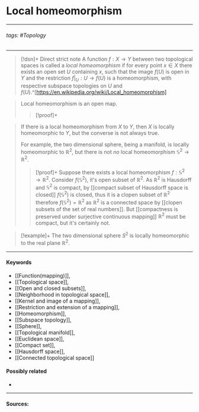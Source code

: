 # Local homeomorphism
***
###### tags: #Topology 
***
>[!dsn]+ Direct strict note
>A function $f:X\to Y$ between two topological spaces is called a *local homeomorphism* if for every point $x\in X$ there exists an open set $U$ containing $x$, such that the image $f(U)$ is open in $Y$ and the restriction $f|_{U}:U\to f(U)$ is a homeomorphism, with respective subspace topologies on $U$ and $f(U)$.^[https://en.wikipedia.org/wiki/Local_homeomorphism]

>Local homeomorphism is an open map.
>>[!proof]+
>>

>If there is a local homeomorphism from $X$ to $Y$, then $X$ is locally homeomorphic to $Y$, but the converse is not always true. 
>
>For example, the two dimensional sphere, being a manifold, is locally homeomorphic to $\mathbb{R}^{2}$, but there is not *no* local homeomorphism $\mathbb{S}^{2}\to\mathbb{R}^{2}$.
>>[!proof]+
>>Suppose there exists a local homeomorphism $f:\mathbb{S}^{2}\to\mathbb{R}^{2}$. Consider $f(\mathbb{S}^{2})$, it's open subset of $\mathbb{R}^{2}$. As $\mathbb{R}^{2}$ is Hausdorff and $\mathbb{S}^{2}$ is compact, by [[compact subset of Hausdorff space is closed]] $f(\mathbb{S}^{2})$ is closed, thus it is a clopen subset of $\mathbb{R}^{2}$ therefore $f(\mathbb{S}^{2})=\mathbb{R}^{2}$ as $\mathbb{R}^{2}$ is a connected space by [[clopen subsets of the set of real numbers]].
>>But [[compactness is preserved under surjective continuous mapping]] $\mathbb{R}^{2}$ must be compact, but it's certainly not.

>[!example]+ 
>The two dimensional sphere $S^{2}$ is locally homeomorphic to the real plane $\mathbb{R}^{2}$.
***
#### Keywords
- [[Function(mapping)]],
- [[Topological space]],
- [[Open and closed subsets]],
- [[Neighborhood in topological space]],
- [[Kernel and image of a mapping]],
- [[Restriction and extension of a mapping]],
- [[Homeomorphism]],
- [[Subspace topology]],
- [[Sphere]],
- [[Topological manifold]],
- [[Euclidean space]],
- [[Compact set]],
- [[Hausdorff space]],
- [[Connected topological space]]
#### Possibly related
- 
***
#### Sources: